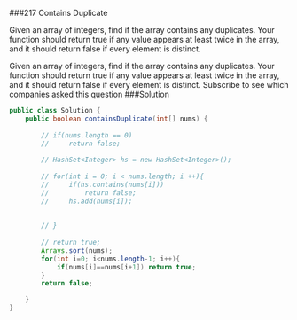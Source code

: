 ###217 Contains Duplicate

Given an array of integers, find if the array contains any duplicates. Your function should return true if any value appears at least twice in the array, and it should return false if every element is distinct.

Given an array of integers, find if the array contains any duplicates. Your function should return true if any value appears at least twice in the array, and it should return false if every element is distinct.
Subscribe to see which companies asked this question
###Solution
```java
public class Solution {
    public boolean containsDuplicate(int[] nums) {
        
        // if(nums.length == 0)
        //     return false;
        
        // HashSet<Integer> hs = new HashSet<Integer>();
        
        // for(int i = 0; i < nums.length; i ++){
        //     if(hs.contains(nums[i]))
        //         return false;
        //     hs.add(nums[i]);
            
            
        // }
        
        // return true;
        Arrays.sort(nums);
        for(int i=0; i<nums.length-1; i++){
            if(nums[i]==nums[i+1]) return true;
        }
        return false;

    }
}